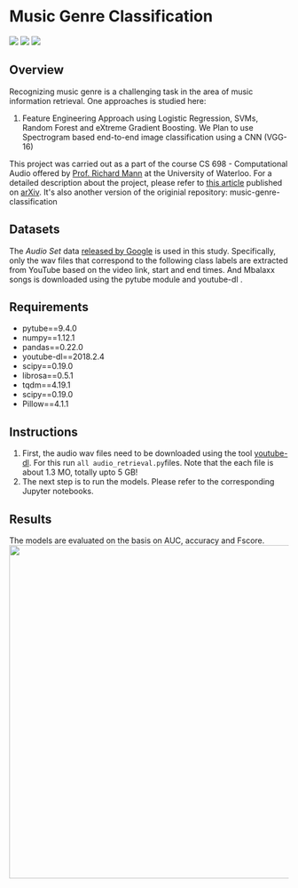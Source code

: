 # Music Genre Classification
![](https://img.shields.io/badge/python-3.6-brightgreen.svg) ![](https://img.shields.io/badge/tensorflow-1.3.0-orange.svg)
![](https://img.shields.io/badge/keras-2.0-blue.svg)

## Overview
Recognizing music genre is a challenging task in the area of music information retrieval. One approaches is studied here:
1. Feature Engineering Approach using Logistic Regression, SVMs, Random Forest and eXtreme Gradient Boosting.
We Plan to use Spectrogram based end-to-end image classification using a CNN (VGG-16)

This project was carried out as a part of the course CS 698 - Computational Audio offered by [Prof. Richard Mann](https://cs.uwaterloo.ca/~mannr/) at the University of Waterloo. For a detailed description about the project, please refer to [this article](https://arxiv.org/abs/1804.01149) published on [arXiv](https://arxiv.org/).
It's also another version of the originial repository: music-genre-classification

## Datasets
The *Audio Set* data [released by Google](https://research.google.com/audioset/download.html) is used in this study. Specifically, only the wav files that correspond to the following class labels are extracted from YouTube based on the video link, start and end times. 
And Mbalaxx songs is downloaded using the pytube module and youtube-dl .


## Requirements
- pytube==9.4.0
- numpy==1.12.1
- pandas==0.22.0
- youtube-dl==2018.2.4
- scipy==0.19.0
- librosa==0.5.1
- tqdm==4.19.1
- scipy==0.19.0
- Pillow==4.1.1

## Instructions
1. First, the audio wav files need to be downloaded using the tool [youtube-dl](https://rg3.github.io/youtube-dl/). For this run `all audio_retrieval.py`files. Note that the each file is about 1.3 MO, totally upto 5 GB!
2. The next step is to run the models. Please refer to the corresponding Jupyter notebooks. 

## Results
The models are evaluated on the basis on AUC, accuracy and Fscore. 
<br>
<img src="plots/results.png" width="600"/>
<br>



